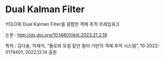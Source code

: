 # Dual Kalman Filter
YOLO와 Dual Kalman Filter를 결합한 객체 추적 프레임워크

논문 : 
http://dx.doi.org/10.14801/jkiit.2023.21.2.19

특허 :
김다솔, 허재석, “욜로와 듀얼 칼만 필터 기반의 객체 추적 시스템”, 10-2022-0174401, 2022.12.14 출원
